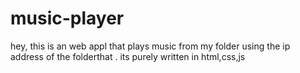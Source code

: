 # music-player
 hey, this is an web appl that plays music from my folder using the ip address of the folderthat . its purely written in html,css,js 
